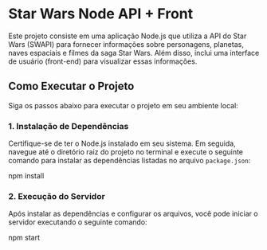 # Star Wars Node API + Front

Este projeto consiste em uma aplicação Node.js que utiliza a API do Star Wars (SWAPI) para fornecer informações sobre personagens, planetas, naves espaciais e filmes da saga Star Wars. Além disso, inclui uma interface de usuário (front-end) para visualizar essas informações.

## Como Executar o Projeto

Siga os passos abaixo para executar o projeto em seu ambiente local:

### 1. Instalação de Dependências

Certifique-se de ter o Node.js instalado em seu sistema. Em seguida, navegue até o diretório raiz do projeto no terminal e execute o seguinte comando para instalar as dependências listadas no arquivo `package.json`:

npm install

### 2. Execução do Servidor

Após instalar as dependências e configurar os arquivos, você pode iniciar o servidor executando o seguinte comando:

npm start